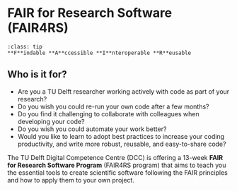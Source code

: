 # FAIR for Research Software (FAIR4RS)

`````{admonition} FAIR
:class: tip
**F**indable **A**ccessible **I**nteroperable **R**eusable
`````

## Who is it for?
- Are you a TU Delft researcher working actively with code as part of your research?
- Do you wish you could re-run your own code after a few months?
- Do you find it challenging to collaborate with colleagues when developing your code?
- Do you wish you could automate your work better?
- Would you like to learn to adopt best practices to increase your coding productivity, and write more robust, reusable, and easy-to-share code?

The TU Delft Digital Competence Centre (DCC) is offering a 13-week **FAIR for Research Software Program** (FAIR4RS program) that aims to teach you the essential tools to create scientific software following the FAIR principles and how to apply them to your own project.
